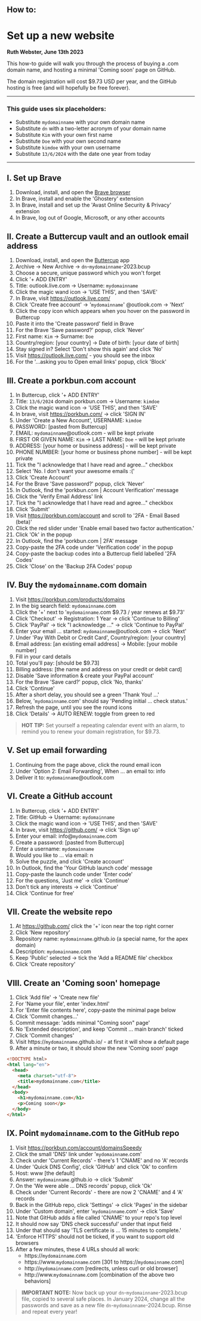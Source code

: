 ## How to:
# Set up a new website

__Ruth Webster, June 13th 2023__

This how-to guide will walk you through the process of buying a .com domain
name, and hosting a minimal 'Coming soon' page on GitHub.

The domain registration will cost $9.73 USD per year, and the GitHub hosting is
free (and will hopefully be free forever).

---

### This guide uses six placeholders:

- Substitute `mydomainname` with your own domain name
- Substitute `dn` with a two-letter acronym of your domain name
- Substitute `Kim` with your own first name
- Substitute `Doe` with your own second name
- Substitute `kimdoe` with your own username
- Substitute `13/6/2024` with the date one year from today

---

## I. Set up Brave

1. Download, install, and open the [Brave browser](https://brave.com/download/)
2. In Brave, install and enable the 'Ghostery' extension
3. In Brave, install and set up the 'Avast Online Security & Privacy' extension
4. In Brave, log out of Google, Microsoft, or any other accounts

## II. Create a Buttercup vault and an outlook email address

1. Download, install, and open the [Buttercup](https://buttercup.pw/) app
2. Archive -> New Archive -> `dn`-`mydomainname`-2023.bcup
3. Choose a secure, unique password which you won't forget
4. Click '+ ADD ENTRY'
5. Title: outlook.live.com -> Username: `mydomainname`
6. Click the magic wand icon -> 'USE THIS', and then 'SAVE'
7. In Brave, visit https://outlook.live.com/
8. Click 'Create free account' -> '`mydomainname`' @outlook.com -> 'Next'
9. Click the copy icon which appears when you hover on the password in Buttercup
10. Paste it into the 'Create password' field in Brave
11. For the Brave 'Save password?' popup, click 'Never'
12. First name: `Kim` -> Surname: `Doe`
13. Country/region: [your country] -> Date of birth: [your date of birth]
14. Stay signed in? Select 'Don't show this again' and click 'No'
15. Visit https://outlook.live.com/ - you should see the inbox
16. For the '...asking you to Open email links' popup, click 'Block'

## III. Create a porkbun.com account

1. In Buttercup, click '+ ADD ENTRY'
2. Title: `13/6/2024` domain porkbun.com -> Username: `kimdoe`
3. Click the magic wand icon -> 'USE THIS', and then 'SAVE'
4. In brave, visit https://porkbun.com/ -> click 'SIGN IN'
5. Under 'Create a New Account', USERNAME: `kimdoe`
6. PASSWORD: [pasted from Buttercup]
7. EMAIL: `mydomainname`@outlook.com - will be kept private
8. FIRST OR GIVEN NAME: `Kim` -> LAST NAME: `Doe` - will be kept private
9. ADDRESS: [your home or business address] - will be kept private
10. PHONE NUMBER: [your home or business phone number] - will be kept private
11. Tick the "I acknowledge that I have read and agree..." checkbox
12. Select 'No. I don't want your awesome emails :('
13. Click 'Create Account'
14. For the Brave 'Save password?' popup, click 'Never'
15. In Outlook, find the 'porkbun.com | Account Verification' message
16. Click the 'Verify Email Address' link
17. Tick the "I acknowledge that I have read and agree..." checkbox
18. Click 'Submit'
19. Visit https://porkbun.com/account and scroll to '2FA - Email Based (beta)'
20. Click the red slider under 'Enable email based two factor authentication.'
21. Click 'Ok' in the popup
22. In Outlook, find the 'porkbun.com | 2FA' message
23. Copy-paste the 2FA code under 'Verification code' in the popup
24. Copy-paste the backup codes into a Buttercup field labelled '2FA Codes'
25. Click 'Close' on the 'Backup 2FA Codes' popup

## IV. Buy the `mydomainname`.com domain

1. Visit https://porkbun.com/products/domains
2. In the big search field: `mydomainname`.com
3. Click the '+' next to '`mydomainname`.com $9.73 / year renews at $9.73'
4. Click 'Checkout' -> Registration: 1 Year -> click 'Continue to Billing'
5. Click 'PayPal' -> tick "I acknowledge ..." -> click 'Continue to PayPal'
6. Enter your email ... started: `mydomainname`@outlook.com -> click 'Next'
7. Under 'Pay With Debit or Credit Card', Country/region: [your country]
8. Email address: [an existing email address] -> Mobile: [your mobile number]
9. Fill in your card details
10. Total you'll pay: [should be $9.73]
11. Billing address: [the name and address on your credit or debit card]
12. Disable 'Save information & create your PayPal account'
13. For the Brave 'Save card?' popup, click 'No, thanks'
14. Click 'Continue'
15. After a short delay, you should see a green 'Thank You! ...'
16. Below, '`mydomainname`.com' should say 'Pending initial ... check status.'
17. Refresh the page, until you see the round icons
18. Click 'Details' -> AUTO RENEW: toggle from green to red

> __HOT TIP:__ Set yourself a repeating calendar event with an alarm, to remind
> you to renew your domain registration, for $9.73.

## V. Set up email forwarding

1. Continuing from the page above, click the round email icon
2. Under 'Option 2: Email Forwarding', When ... an email to: info
3. Deliver it to: `mydomainname`@outlook.com

## VI. Create a GitHub account

1. In Buttercup, click '+ ADD ENTRY'
2. Title: GitHub -> Username: `mydomainname`
3. Click the magic wand icon -> 'USE THIS', and then 'SAVE'
4. In brave, visit https://github.com/ -> click 'Sign up'
5. Enter your email: info@`mydomainname`.com
6. Create a password: [pasted from Buttercup]
7. Enter a username: `mydomainname`
8. Would you like to ... via email: n
9. Solve the puzzle, and click 'Create account'
10. In Outlook, find the 'Your GitHub launch code' message
11. Copy-paste the launch code under 'Enter code'
12. For the questions, 'Just me' -> click 'Continue'
13. Don't tick any interests -> click 'Continue'
14. Click 'Continue for free'

## VII. Create the website repo

1. At https://github.com/ click the '+' icon near the top right corner
2. Click 'New repository'
3. Repository name: `mydomainname`.github.io (a special name, for the apex domain)
4. Description: `mydomainname`.com
5. Keep 'Public' selected -> tick the 'Add a README file' checkbox
6. Click 'Create repository'

## VIII. Create an 'Coming soon' homepage

1. Click 'Add file' -> 'Create new file'
2. For 'Name your file', enter 'index.html'
3. For 'Enter file contents here', copy-paste the minimal page below
4. Click 'Commit changes...'
5. Commit message: 'adds minimal "Coming soon" page'
6. No 'Extended description', and keep 'Commit ... main branch' ticked
7. Click 'Commit changes'
8. Visit https://`mydomainname`.github.io/ - at first it will show a default page
9. After a minute or two, it should show the new 'Coming soon' page

```html
<!DOCTYPE html>
<html lang="en">
  <head>
    <meta charset="utf-8">
    <title>mydomainname.com</title>
  </head>
  <body>
    <h1>mydomainname.com</h1>
    <p>Coming soon</p>
  </body>
</html>
```

## IX. Point `mydomainname`.com to the GitHub repo

1. Visit https://porkbun.com/account/domainsSpeedy
2. Click the small 'DNS' link under '`mydomainname`.com'
3. Check under 'Current Records' - there's 1 'CNAME' and no 'A' records
4. Under 'Quick DNS Config', click 'GitHub' and click 'Ok' to confirm
5. Host: www [the default]
6. Answer: `mydomainname`.github.io -> click 'Submit'
7. On the 'We were able ... DNS records' popup, click 'Ok'
8. Check under 'Current Records' - there are now 2 'CNAME' and 4 'A' records
9. Back in the GitHub repo, click 'Settings' -> click 'Pages' in the sidebar
10. Under 'Custom domain', enter '`mydomainname`.com' -> click 'Save'
11. Note that GitHub adds a file called 'CNAME' to your repo's top level
12. It should now say 'DNS check successful' under that input field
13. Under that should say 'TLS certificate is ... 15 minutes to complete.'
14. 'Enforce HTTPS' should not be ticked, if you want to support old browsers
15. After a few minutes, these 4 URLs should all work:
    - https://`mydomainname`.com
    - https://www.`mydomainname`.com [301 to https://`mydomainname`.com]
    - http://`mydomainname`.com [redirects, unless curl or old browser]
    - http://www.`mydomainname`.com [combination of the above two behaviors]

> __IMPORTANT NOTE:__ Now back up your `dn`-`mydomainname`-2023.bcup file,
> copied to several safe places. In January 2024, change all the passwords and
> save as a new file `dn`-`mydomainname`-2024.bcup. Rinse and repeat every year!
